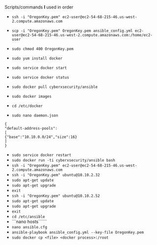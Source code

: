Scripts/commands **I** used in order

- ```ssh -i "OregonKey.pem" ec2-user@ec2-54-68-215-46.us-west-2.compute.amazonaws.com```

- ```scp -i "OregonKey.pem" OregonKey.pem ansible_config.yml ec2-user@ec2-54-68-215-46.us-west-2.compute.amazonaws.com:/home/ec2-user```

- ```sudo chmod 400 OregonKey.pem```
- ```sudo yum install docker```
- ```sudo service docker start```
- ```sudo service docker status```
- ```sudo docker pull cyberxsecurity/ansible```
- ```sudo docker images```
- ```cd /etc/docker```
- ```sudo nano daemon.json ```
```
{
"default-address-pools":
[
{"base":"10.10.0.0/24","size":16}
]
}
```
- ```sudo service docker restart```
- ```sudo docker run -ti cyberxsecurity/ansible bash```
- ```ssh -i "OregonKey.pem" ec2-user@ec2-54-68-215-46.us-west-2.compute.amazonaws.com```
- ```ssh -i "OregonKey.pem" ubuntu@10.10.2.32```
- ```sudo apt-get update```
- ```sudo apt-get upgrade```
- ```exit```
- ```ssh -i "OregonKey.pem" ubuntu@10.10.2.52```
- ```sudo apt-get update```
- ```sudo apt-get upgrade```
- ```exit```
- ```cd /etc/ansible```
- ```nano hosts``````
- ```nano ansible.cfg```
- ```ansible-playbook ansible_config.yml --key-file OregonKey.pem```
- ```sudo docker cp <file> <docker process>:/root```
